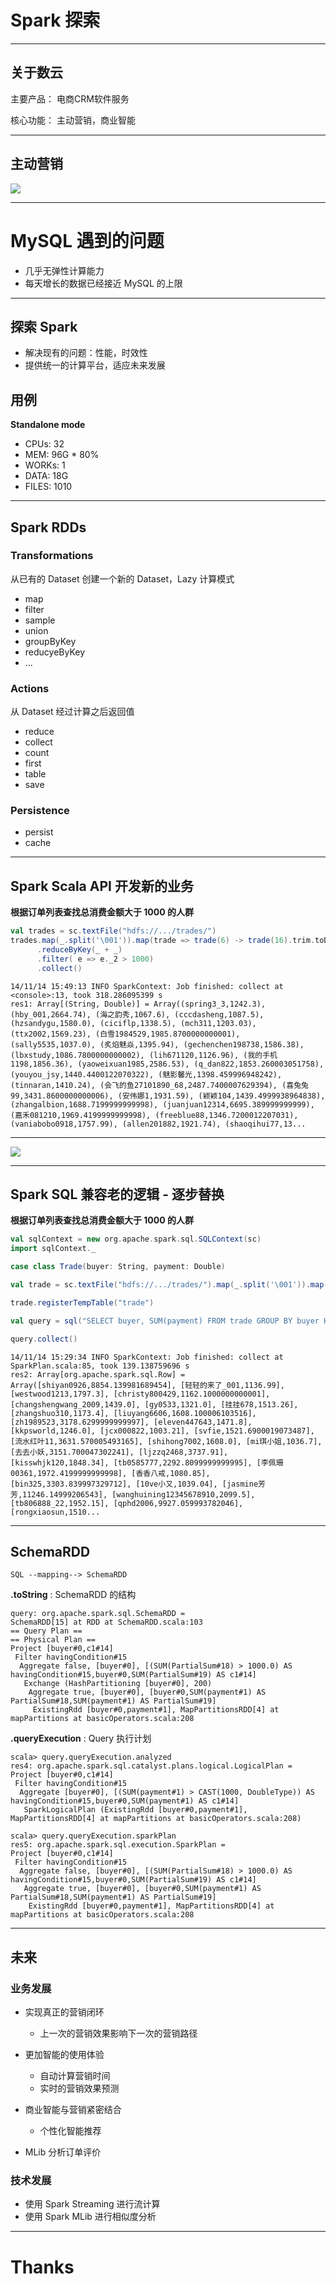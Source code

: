# Spark 探索

---

## 关于数云

主要产品： 电商CRM软件服务

核心功能： 主动营销，商业智能

---

## 主动营销

![](https://raw.githubusercontent.com/aiyanbo/scala-meetup-2014-11-16/master/images/ccms-nodes.png)
<!-- 精准筛选用户 -> 确定营销内容 -> 选择营销渠道 -> 选择营销时间并执行 -> 获得响应数据 -> 生成效果报告 -->

---

# MySQL 遇到的问题

- 几乎无弹性计算能力
- 每天增长的数据已经接近 MySQL 的上限

---

## 探索 Spark

- 解决现有的问题：性能，时效性
- 提供统一的计算平台，适应未来发展

## 用例

**Standalone mode**

- CPUs: 32
- MEM: 96G * 80%
- WORKs: 1
- DATA: 18G
- FILES: 1010

---

## Spark RDDs

### Transformations

从已有的 Dataset 创建一个新的 Dataset，Lazy 计算模式

- map
- filter
- sample
- union
- groupByKey
- reducyeByKey
- ...

### Actions

从 Dataset 经过计算之后返回值

- reduce
- collect
- count
- first
- table
- save

### Persistence

- persist
- cache

---

## Spark Scala API 开发新的业务

**根据订单列表查找总消费金额大于 1000 的人群**

```scala
val trades = sc.textFile("hdfs://.../trades/")
trades.map(_.split('\001')).map(trade => trade(6) -> trade(16).trim.toDouble)
      .reduceByKey(_ + _)
      .filter( e => e._2 > 1000)
      .collect()
```

```
14/11/14 15:49:13 INFO SparkContext: Job finished: collect at <console>:13, took 318.286095399 s
res1: Array[(String, Double)] = Array((spring3_3,1242.3), (hby_001,2664.74), (海之韵秀,1067.6), (cccdasheng,1087.5), (hzsandygu,1580.0), (ciciflp,1338.5), (mch311,1203.03), (ttx2002,1569.23), (白雪1984529,1985.8700000000001), (sally5535,1037.0), (炙焰魅焱,1395.94), (gechenchen198738,1586.38), (lbxstudy,1086.7800000000002), (lih671120,1126.96), (我的手机1198,1856.36), (yaoweixuan1985,2586.53), (q_dan822,1853.260003051758), (youyou_jsy,1440.4400122070322), (魅影馨光,1398.459996948242), (tinnaran,1410.24), (会飞的鱼27101890_68,2487.7400007629394), (喜兔兔99,3431.8600000000006), (安伟娜1,1931.59), (颖颖104,1439.4999938964838), (zhangalbion,1688.7199999999998), (juanjuan12314,6695.389999999999), (嘉禾081210,1969.4199999999998), (freeblue88,1346.7200012207031), (vaniabobo0918,1757.99), (allen201882,1921.74), (shaoqihui77,13...
```

---

![](https://raw.githubusercontent.com/aiyanbo/databricks-spark-knowledge-base-zh-cn/master/images/reduce_by.png)

---

## Spark SQL 兼容老的逻辑 - 逐步替换

**根据订单列表查找总消费金额大于 1000 的人群**

```scala
val sqlContext = new org.apache.spark.sql.SQLContext(sc)
import sqlContext._

case class Trade(buyer: String, payment: Double)

val trade = sc.textFile("hdfs://.../trades/").map(_.split('\001')).map(t => Trade(t(6), t(16).trim.toDouble))

trade.registerTempTable("trade")

val query = sql("SELECT buyer, SUM(payment) FROM trade GROUP BY buyer HAVING SUM(payment) > 1000")

query.collect()

```

```
14/11/14 15:29:34 INFO SparkContext: Job finished: collect at SparkPlan.scala:85, took 139.138759696 s
res2: Array[org.apache.spark.sql.Row] = Array([shiyan0926,8854.139981689454], [轻轻的来了_001,1136.99], [westwood1213,1797.3], [christy800429,1162.1000000000001], [changshengwang_2009,1439.0], [gy0533,1321.0], [挂挂678,1513.26], [zhangshuo310,1173.4], [liuyang6606,1608.100006103516], [zh1989523,3178.6299999999997], [eleven447643,1471.8], [kkpsworld,1246.0], [jcx000822,1003.21], [svfie,1521.6900019073487], [流水红叶11,3631.570005493165], [shihong7002,1608.0], [mi琪小姐,1036.7], [去去小妖,3151.700047302241], [ljzzq2468,3737.91], [kisswhjk120,1848.34], [tb0585777,2292.8099999999995], [李佩珊00361,1972.4199999999998], [香香八戒,1080.85], [bin325,3303.839997329712], [10ve小又,1039.04], [jasmine芳芳,11246.14999206543], [wanghuining12345678910,2099.5], [tb806888_22,1952.15], [qphd2006,9927.059993782046], [rongxiaosun,1510...
```

---

## SchemaRDD

```
SQL --mapping--> SchemaRDD
```

**.toString** : SchemaRDD 的结构

```
query: org.apache.spark.sql.SchemaRDD = 
SchemaRDD[15] at RDD at SchemaRDD.scala:103
== Query Plan ==
== Physical Plan ==
Project [buyer#0,c1#14]
 Filter havingCondition#15
  Aggregate false, [buyer#0], [(SUM(PartialSum#18) > 1000.0) AS havingCondition#15,buyer#0,SUM(PartialSum#19) AS c1#14]
   Exchange (HashPartitioning [buyer#0], 200)
    Aggregate true, [buyer#0], [buyer#0,SUM(payment#1) AS PartialSum#18,SUM(payment#1) AS PartialSum#19]
     ExistingRdd [buyer#0,payment#1], MapPartitionsRDD[4] at mapPartitions at basicOperators.scala:208
```

**.queryExecution** : Query 执行计划

```
scala> query.queryExecution.analyzed
res4: org.apache.spark.sql.catalyst.plans.logical.LogicalPlan = 
Project [buyer#0,c1#14]
 Filter havingCondition#15
  Aggregate [buyer#0], [(SUM(payment#1) > CAST(1000, DoubleType)) AS havingCondition#15,buyer#0,SUM(payment#1) AS c1#14]
   SparkLogicalPlan (ExistingRdd [buyer#0,payment#1], MapPartitionsRDD[4] at mapPartitions at basicOperators.scala:208)
```

```
scala> query.queryExecution.sparkPlan
res5: org.apache.spark.sql.execution.SparkPlan = 
Project [buyer#0,c1#14]
 Filter havingCondition#15
  Aggregate false, [buyer#0], [(SUM(PartialSum#18) > 1000.0) AS havingCondition#15,buyer#0,SUM(PartialSum#19) AS c1#14]
   Aggregate true, [buyer#0], [buyer#0,SUM(payment#1) AS PartialSum#18,SUM(payment#1) AS PartialSum#19]
    ExistingRdd [buyer#0,payment#1], MapPartitionsRDD[4] at mapPartitions at basicOperators.scala:208
```

---

## 未来

### 业务发展

- 实现真正的营销闭环
  
  * 上一次的营销效果影响下一次的营销路径

- 更加智能的使用体验

  * 自动计算营销时间
  * 实时的营销效果预测

- 商业智能与营销紧密结合

  * 个性化智能推荐

- MLib 分析订单评价

### 技术发展

- 使用 Spark Streaming 进行流计算
- 使用 Spark MLib 进行相似度分析

---

# Thanks
